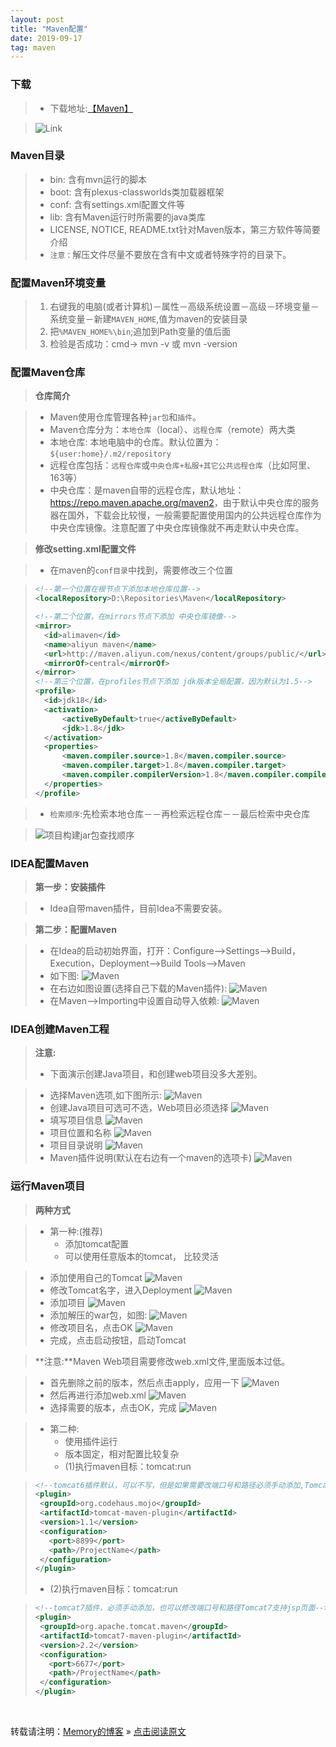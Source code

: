 ```yaml
---
layout: post
title: "Maven配置"
date: 2019-09-17
tag: maven
---
```

### 下载

> * 下载地址:[【Maven】](http://maven.apache.org/download.cgi)

> ![Link](/images/Maven/001.png)

### Maven目录

> * bin: 含有mvn运行的脚本
> * boot: 含有plexus-classworlds类加载器框架
> * conf: 含有settings.xml配置文件等
> * lib: 含有Maven运行时所需要的java类库
> * LICENSE, NOTICE, README.txt针对Maven版本，第三方软件等简要介绍
> * `注意：`解压文件尽量不要放在含有中文或者特殊字符的目录下。

### 配置Maven环境变量

> 1. 右键我的电脑(或者计算机)－属性－高级系统设置－高级－环境变量－系统变量－新建`MAVEN_HOME`,值为maven的安装目录
> 2. 把`%MAVEN_HOME%\bin`;追加到Path变量的值后面
> 3. 检验是否成功：cmd-> mvn -v  或 mvn -version

### 配置Maven仓库

> **仓库简介**

> * Maven使用仓库管理各种`jar包`和`插件`。
> * Maven仓库分为：`本地仓库`（local）、`远程仓库`（remote）两大类
> * 本地仓库: 本地电脑中的仓库。默认位置为：`${user:home}/.m2/repository`
> * 远程仓库包括：`远程仓库`或`中央仓库+私服+其它公共远程仓库`（比如阿里、163等）
> * 中央仓库：是maven自带的远程仓库，默认地址：<https://repo.maven.apache.org/maven2>，由于默认中央仓库的服务器在国外，下载会比较慢，一般需要配置使用国内的公共远程仓库作为中央仓库镜像。注意配置了中央仓库镜像就不再走默认中央仓库。

> **修改setting.xml配置文件**

> * 在maven的`conf目录`中找到，需要修改三个位置

>```xml
><!--第一个位置在根节点下添加本地仓库位置-->
><localRepository>D:\Repositories\Maven</localRepository>
>
><!--第二个位置，在mirrors节点下添加 中央仓库镜像-->
><mirror>
>	<id>alimaven</id>
>	<name>aliyun maven</name>
>	<url>http://maven.aliyun.com/nexus/content/groups/public/</url>
>	<mirrorOf>central</mirrorOf>  
></mirror> 
><!--第三个位置，在profiles节点下添加 jdk版本全局配置，因为默认为1.5-->
><profile>  
>   <id>jdk18</id>  
>   <activation>  
>       <activeByDefault>true</activeByDefault>  
>       <jdk>1.8</jdk>  
>   </activation>  
>   <properties>  
>       <maven.compiler.source>1.8</maven.compiler.source>  
>       <maven.compiler.target>1.8</maven.compiler.target>  
>       <maven.compiler.compilerVersion>1.8</maven.compiler.compilerVersion>  
>   </properties>   
></profile>
>```

> * `检索顺序`:先检索本地仓库－－再检索远程仓库－－最后检索中央仓库

> ![项目构建jar包查找顺序](/images/Maven/002.png)

### IDEA配置Maven

> **第一步：安装插件**

> * Idea自带maven插件，目前Idea不需要安装。

> **第二步：配置Maven**

> * 在Idea的启动初始界面，打开：Configure-->Settings-->Build，Execution，Deployment-->Build Tools-->Maven
> * 如下图:
> ![Maven](/images/Maven/003.png)
> * 在右边如图设置(选择自己下载的Maven插件):
> ![Maven](/images/Maven/004.png)
> * 在Maven-->Importing中设置自动导入依赖:
> ![Maven](/images/Maven/005.png)

### IDEA创建Maven工程

> **注意:**
> * 下面演示创建Java项目，和创建web项目没多大差别。

> * 选择Maven选项,如下图所示:
> ![Maven](/images/Maven/006.png)
> * 创建Java项目可选可不选，Web项目必须选择
> ![Maven](/images/Maven/007.png)
> * 填写项目信息
> ![Maven](/images/Maven/008.png)
> * 项目位置和名称
> ![Maven](/images/Maven/009.png)
> * 项目目录说明
> ![Maven](/images/Maven/010.png)
> * Maven插件说明(默认在右边有一个maven的选项卡)
> ![Maven](/images/Maven/011.png)

### 运行Maven项目

> **两种方式**

> * 第一种:(推荐)
>   - 添加tomcat配置
>   - 可以使用任意版本的tomcat， 比较灵活

> * 添加使用自己的Tomcat
> ![Maven](/images/Maven/012.png)
> * 修改Tomcat名字，进入Deployment
> ![Maven](/images/Maven/013.png)
> * 添加项目
> ![Maven](/images/Maven/014.png)
> * 添加解压的war包，如图:
> ![Maven](/images/Maven/015.png)
> * 修改项目名，点击OK
> ![Maven](/images/Maven/016.png)
> * 完成，点击启动按钮，启动Tomcat

> **注意:**Maven Web项目需要修改web.xml文件,里面版本过低。

> * 首先删除之前的版本，然后点击apply，应用一下
> ![Maven](/images/Maven/017.png)
> * 然后再进行添加web.xml
> ![Maven](/images/Maven/018.png)
> * 选择需要的版本，点击OK，完成
> ![Maven](/images/Maven/019.png)


> * 第二种:
>   - 使用插件运行
>   - 版本固定，相对配置比较复杂
>   - (1)执行maven目标：tomcat:run

>```xml
><!--tomcat6插件默认，可以不写，但是如果需要改端口号和路径必须手动添加,Tomcat6不支持jsp页面-->
><plugin>
>  <groupId>org.codehaus.mojo</groupId>
>  <artifactId>tomcat-maven-plugin</artifactId>
>  <version>1.1</version>
>  <configuration>
>    <port>8899</port>
>    <path>/ProjectName</path>
>  </configuration>
></plugin>
>```
>   - (2)执行maven目标：tomcat:run

>```xml
><!--tomcat7插件，必须手动添加，也可以修改端口号和路径Tomcat7支持jsp页面-->
><plugin>
>  <groupId>org.apache.tomcat.maven</groupId>
>  <artifactId>tomcat7-maven-plugin</artifactId>
>  <version>2.2</version>
>  <configuration>
>    <port>6677</port>
>    <path>/ProjectName</path>
>  </configuration>
></plugin>
>```

<br>
    
转载请注明：[Memory的博客](https://www.shendonghai.com) » [点击阅读原文](https://www.shendonghai.com/2019/09/Maven%E9%85%8D%E7%BD%AE/) 